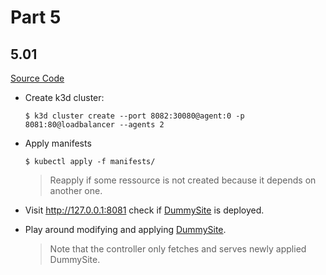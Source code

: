 # Part 5

## 5.01

[Source Code](/Part5/Exercise5.01/)

- Create k3d cluster:
    ```console
    $ k3d cluster create --port 8082:30080@agent:0 -p 8081:80@loadbalancer --agents 2
    ```

- Apply manifests
    ```console
    $ kubectl apply -f manifests/
    ```
    > Reapply if some ressource is not created because it depends on another one.

- Visit http://127.0.0.1:8081 check if [DummySite](/Part5/Exercise5.01/manifests/website_url.yaml) is deployed.

- Play around modifying and applying [DummySite](/Part5/Exercise5.01/manifests/website_url.yaml).
    > Note that the controller only fetches and serves newly applied DummySite.